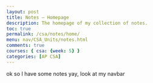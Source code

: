 ```yaml
---
layout: post
title: Notes — Homepage
description: The homepage of my collection of notes.
toc: true
permalink: /csa/notes/home/
menu: nav/CSA_Units/notes.html
comments: true
courses: { csa: {week: 5} }
categories: [AP CSA]
---
```


ok so I have some notes yay, look at my navbar